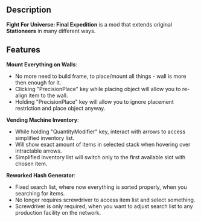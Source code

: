 ## Description
**Fight For Universe: Final Expedition** is a mod that extends original **Stationeers** in many different ways.

## Features
**Mount Everything on Walls**: 
 - No more need to build frame, to place/mount all things - wall is more then enough for it. 
 - Clicking "PrecisionPlace" key while placing object will allow you to re-align item to the wall. 
 - Holding "PrecisionPlace" key will allow you to ignore placement restriction and place object anyway.

**Vending Machine Inventory**:
 - While holding "QuantityModifier" key, interact with arrows to access simplified inventory list.
 - Will show exact amount of items in selected stack when hovering over intractable arrows.
 - Simplified inventory list will switch only to the first available slot with chosen item.

**Reworked Hash Generator**:
 - Fixed search list, where now everything is sorted properly, when you searching for items.
 - No longer requires screwdriver to access item list and select something.
 - Screwdriver is only required, when you want to adjust search list to any production facility on the network.
